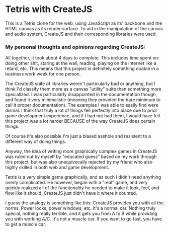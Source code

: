 # Tetris with CreateJS

This is a Tetris clone for the web, using JavaScript as its' backbone and the
HTML canvas as its render surface.  To aid in the manipulation of the canvas
and audio system, CreateJS and their corresponding libraries were used.

### My personal thoughts and opinions regarding CreateJS:

All together, it took about 4 days to complete.  This includes time spent on:
doing other shit, staring at the wall, reading, playing on the internet like a
retard, etc.  This means that this project is definitely something doable in a
business work week for one person.

The CreateJS suite of libraries weren't particularly bad or anything, but I
think I'd classify them more as a canvas "utility" suite than something more
specialized.  I was particularly disappointed in the documentation though, and
found it very minimalistic (meaning they provided the bare minimum to call it
proper documentation).  The examples I was able to easily find were dismal.  I
think that truly a lot of things fell perfectly into place due to prior game
development experience, and if I had not had them, I would have felt this
project was a lot harder BECAUSE of the way CreateJS does certain things.

Of course it's also possible I'm just a biased asshole and resistent to a
different way of doing things.

Anyway, the idea of writing more graphically complex games in CreateJS was ruled
out by myself by "educated guess" based on my work through this project, but was
also unequivocally rejected by my friend who also highly skilled in both web and
game development.

Tetris is a very simple game graphically, and as such I didn't need anything
overly complicated.  He however, began with a "real" game, and very quickly
realized all of the functionality he needed to make it look, feel, and flow like
it should, CreateJS just didn't have it where it counted.

I guess the analogy is something like this: CreateJS provides you with all the
norms.  Power locks, power windows, etc.  It's a normal car.  Nothing truly
special, nothing really terrible, and it gets you from A to B while providing
you with working A/C.  It's not a muscle car.  If you want to go fast, you have
to get a muscle car.